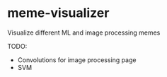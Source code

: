 # meme-visualizer
Visualize different ML and image processing memes

TODO:
* Convolutions for image processing page
* SVM
